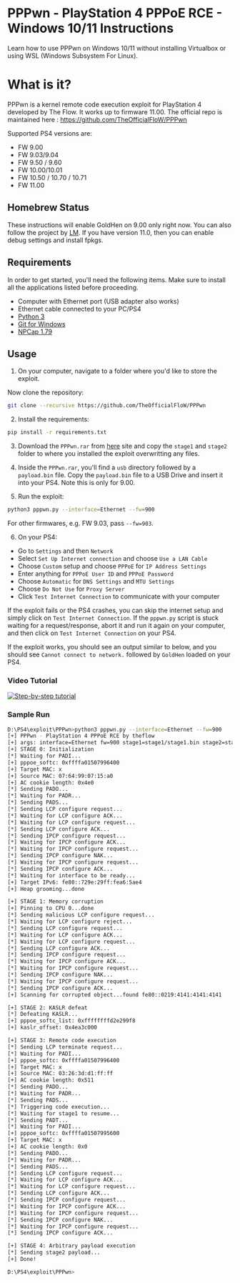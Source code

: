 # PPPwn - PlayStation 4 PPPoE RCE - Windows 10/11 Instructions

Learn how to use PPPwn on Windows 10/11 without installing Virtualbox or using WSL (Windows Subsystem For Linux).

# What is it?

PPPwn is a kernel remote code execution exploit for PlayStation 4 developed by The Flow. It works up to firmware 11.00. The official repo is maintained here : https://github.com/TheOfficialFloW/PPPwn

Supported PS4 versions are:
- FW 9.00
- FW 9.03/9.04
- FW 9.50 / 9.60
- FW 10.00/10.01
- FW 10.50 / 10.70 / 10.71
- FW 11.00

## Homebrew Status

These instructions will enable GoldHen on 9.00 only right now.  You can also follow the project by [LM](https://github.com/LightningMods/PPPwn). If you have version 11.0, then you can enable debug settings and install fpkgs. 

## Requirements

In order to get started, you'll need the following items. Make sure to install all the applications listed before proceeding.

- Computer with Ethernet port (USB adapter also works)
- Ethernet cable connected to your PC/PS4
- [Python 3](https://www.python.org/downloads/)
- [Git for Windows](https://git-scm.com/download/win)
- [NPCap 1.79](https://npcap.com/#download)

## Usage

1. On your computer, navigate to a folder where you'd like to store the exploit. 

  Now clone the repository:
  
  ```sh
  git clone --recursive https://github.com/TheOfficialFloW/PPPwn
  ```

2. Install the requirements:

  ```sh
  pip install -r requirements.txt
  ```

3. Download the  `PPPwn.rar` from [here](https://github.com/mbcrump/PPPwn-Windows-Instructions/blob/main/compiled-binaries/PPPwn.rar) site and copy the `stage1` and `stage2` folder to where you installed the exploit overwritting any files.

4. Inside the `PPPwn.rar`, you'll find a `usb` directory followed by a `payload.bin` file. Copy the `payload.bin` file to a USB Drive and insert it into your PS4. Note this is only for 9.00. 

5. Run the exploit:

  ```sh
  python3 pppwn.py --interface=Ethernet --fw=900
  ```

For other firmwares, e.g. FW 9.03, pass `--fw=903`.

6. On your PS4:

  - Go to `Settings` and then `Network`
  - Select `Set Up Internet connection` and choose `Use a LAN Cable`
  - Choose `Custom` setup and choose `PPPoE` for `IP Address Settings`
  - Enter anything for `PPPoE User ID` and `PPPoE Password`
  - Choose `Automatic` for `DNS Settings` and `MTU Settings`
  - Choose `Do Not Use` for `Proxy Server`
  - Click `Test Internet Connection` to communicate with your computer

If the exploit fails or the PS4 crashes, you can skip the internet setup and simply click on `Test Internet Connection`. If the `pppwn.py` script is stuck waiting for a request/response, abort it and run it again on your computer, and then click on `Test Internet Connection` on your PS4.

If the exploit works, you should see an output similar to below, and you should see `Cannot connect to network.` followed by `GoldHen` loaded on your PS4.

### Video Tutorial

[![Step-by-step tutorial](https://img.youtube.com/vi/zVCOcZXWnlg/0.jpg)](https://www.youtube.com/watch?v=zVCOcZXWnlg)

### Sample Run

```sh
D:\PS4\exploit\PPPwn>python3 pppwn.py --interface=Ethernet --fw=900
[+] PPPwn - PlayStation 4 PPPoE RCE by theflow
[+] args: interface=Ethernet fw=900 stage1=stage1/stage1.bin stage2=stage2/stage2.bin
[+] STAGE 0: Initialization
[*] Waiting for PADI...
[+] pppoe_softc: 0xffffa01507996400
[+] Target MAC: x
[+] Source MAC: 07:64:99:07:15:a0
[+] AC cookie length: 0x4e0
[*] Sending PADO...
[*] Waiting for PADR...
[*] Sending PADS...
[*] Sending LCP configure request...
[*] Waiting for LCP configure ACK...
[*] Waiting for LCP configure request...
[*] Sending LCP configure ACK...
[*] Sending IPCP configure request...
[*] Waiting for IPCP configure ACK...
[*] Waiting for IPCP configure request...
[*] Sending IPCP configure NAK...
[*] Waiting for IPCP configure request...
[*] Sending IPCP configure ACK...
[*] Waiting for interface to be ready...
[+] Target IPv6: fe80::729e:29ff:fea6:5ae4
[+] Heap grooming...done

[+] STAGE 1: Memory corruption
[+] Pinning to CPU 0...done
[*] Sending malicious LCP configure request...
[*] Waiting for LCP configure reject...
[*] Sending LCP configure request...
[*] Waiting for LCP configure ACK...
[*] Waiting for LCP configure request...
[*] Sending LCP configure ACK...
[*] Sending IPCP configure request...
[*] Waiting for IPCP configure ACK...
[*] Waiting for IPCP configure request...
[*] Sending IPCP configure NAK...
[*] Waiting for IPCP configure request...
[*] Sending IPCP configure ACK...
[+] Scanning for corrupted object...found fe80::0219:4141:4141:4141

[+] STAGE 2: KASLR defeat
[*] Defeating KASLR...
[+] pppoe_softc_list: 0xffffffffd2e299f8
[+] kaslr_offset: 0x4ea3c000

[+] STAGE 3: Remote code execution
[*] Sending LCP terminate request...
[*] Waiting for PADI...
[+] pppoe_softc: 0xffffa01507996400
[+] Target MAC: x
[+] Source MAC: 03:26:3d:d1:ff:ff
[+] AC cookie length: 0x511
[*] Sending PADO...
[*] Waiting for PADR...
[*] Sending PADS...
[*] Triggering code execution...
[*] Waiting for stage1 to resume...
[*] Sending PADT...
[*] Waiting for PADI...
[+] pppoe_softc: 0xffffa01507995600
[+] Target MAC: x
[+] AC cookie length: 0x0
[*] Sending PADO...
[*] Waiting for PADR...
[*] Sending PADS...
[*] Sending LCP configure request...
[*] Waiting for LCP configure ACK...
[*] Waiting for LCP configure request...
[*] Sending LCP configure ACK...
[*] Sending IPCP configure request...
[*] Waiting for IPCP configure ACK...
[*] Waiting for IPCP configure request...
[*] Sending IPCP configure NAK...
[*] Waiting for IPCP configure request...
[*] Sending IPCP configure ACK...

[+] STAGE 4: Arbitrary payload execution
[*] Sending stage2 payload...
[+] Done!

D:\PS4\exploit\PPPwn>
```
